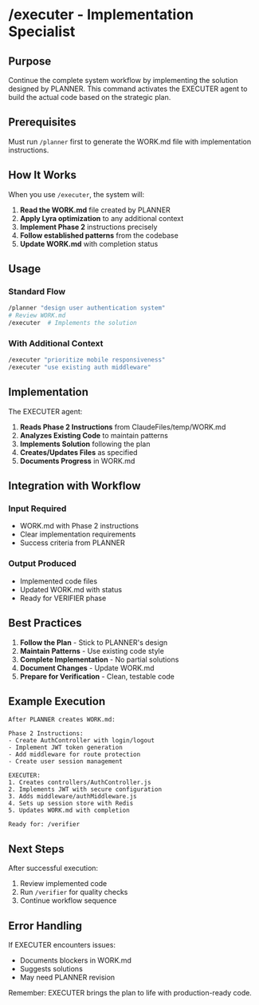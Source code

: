 # /executer - Implementation Specialist

## Purpose
Continue the complete system workflow by implementing the solution designed by PLANNER. This command activates the EXECUTER agent to build the actual code based on the strategic plan.

## Prerequisites
Must run `/planner` first to generate the WORK.md file with implementation instructions.

## How It Works

When you use `/executer`, the system will:

1. **Read the WORK.md** file created by PLANNER
2. **Apply Lyra optimization** to any additional context
3. **Implement Phase 2** instructions precisely
4. **Follow established patterns** from the codebase
5. **Update WORK.md** with completion status

## Usage

### Standard Flow
```bash
/planner "design user authentication system"
# Review WORK.md
/executer  # Implements the solution
```

### With Additional Context
```bash
/executer "prioritize mobile responsiveness"
/executer "use existing auth middleware"
```

## Implementation

The EXECUTER agent:

1. **Reads Phase 2 Instructions** from ClaudeFiles/temp/WORK.md
2. **Analyzes Existing Code** to maintain patterns
3. **Implements Solution** following the plan
4. **Creates/Updates Files** as specified
5. **Documents Progress** in WORK.md

## Integration with Workflow

### Input Required
- WORK.md with Phase 2 instructions
- Clear implementation requirements
- Success criteria from PLANNER

### Output Produced
- Implemented code files
- Updated WORK.md with status
- Ready for VERIFIER phase

## Best Practices

1. **Follow the Plan** - Stick to PLANNER's design
2. **Maintain Patterns** - Use existing code style
3. **Complete Implementation** - No partial solutions
4. **Document Changes** - Update WORK.md
5. **Prepare for Verification** - Clean, testable code

## Example Execution

```
After PLANNER creates WORK.md:

Phase 2 Instructions:
- Create AuthController with login/logout
- Implement JWT token generation
- Add middleware for route protection
- Create user session management

EXECUTER:
1. Creates controllers/AuthController.js
2. Implements JWT with secure configuration
3. Adds middleware/authMiddleware.js
4. Sets up session store with Redis
5. Updates WORK.md with completion

Ready for: /verifier
```

## Next Steps

After successful execution:
1. Review implemented code
2. Run `/verifier` for quality checks
3. Continue workflow sequence

## Error Handling

If EXECUTER encounters issues:
- Documents blockers in WORK.md
- Suggests solutions
- May need PLANNER revision

Remember: EXECUTER brings the plan to life with production-ready code.